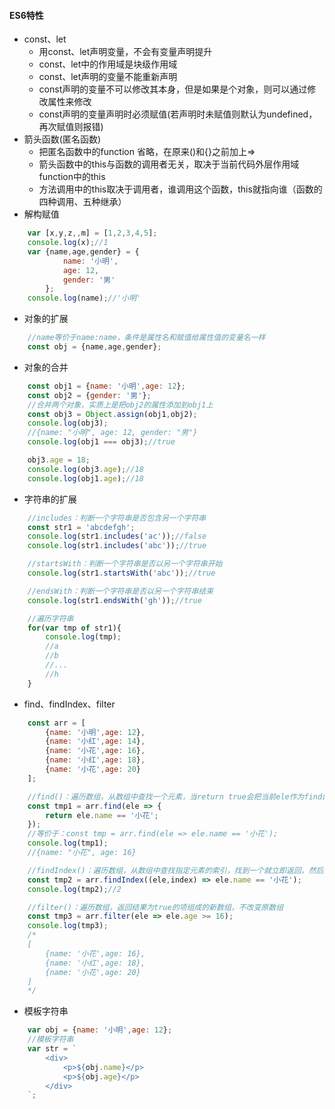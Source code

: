 #### ES6特性
+ const、let
    - 用const、let声明变量，不会有变量声明提升
    - const、let中的作用域是块级作用域
    - const、let声明的变量不能重新声明
    - const声明的变量不可以修改其本身，但是如果是个对象，则可以通过修改属性来修改
    - const声明的变量声明时必须赋值(若声明时未赋值则默认为undefined，再次赋值则报错)
+ 箭头函数(匿名函数)
    - 把匿名函数中的function 省略，在原来()和{}之前加上=>
    - 箭头函数中的this与函数的调用者无关，取决于当前代码外层作用域function中的this
    - 方法调用中的this取决于调用者，谁调用这个函数，this就指向谁（函数的四种调用、五种继承）
+ 解构赋值
```js
    var [x,y,z,,m] = [1,2,3,4,5];
    console.log(x);//1
    var {name,age,gender} = {
            name: '小明',
            age: 12,
            gender: '男'
        };
    console.log(name);//'小明'
```

+ 对象的扩展
```js
    //name等价于name:name，条件是属性名和赋值给属性值的变量名一样
    const obj = {name,age,gender};
```

+ 对象的合并
```js
    const obj1 = {name: '小明',age: 12};
    const obj2 = {gender: '男'};
    //合并两个对象，实质上是把obj2的属性添加到obj1上
    const obj3 = Object.assign(obj1,obj2);
    console.log(obj3);
    //{name: "小明", age: 12, gender: "男"}
    console.log(obj1 === obj3);//true

    obj3.age = 18;
    console.log(obj3.age);//18
    console.log(obj1.age);//18
```

+ 字符串的扩展
```js
    //includes：判断一个字符串是否包含另一个字符串
    const str1 = 'abcdefgh';
    console.log(str1.includes('ac'));//false
    console.log(str1.includes('abc'));//true

    //startsWith：判断一个字符串是否以另一个字符串开始
    console.log(str1.startsWith('abc'));//true

    //endsWith：判断一个字符串是否以另一个字符串结束
    console.log(str1.endsWith('gh'));//true

    //遍历字符串
    for(var tmp of str1){
        console.log(tmp);
        //a
        //b
        //...
        //h
    }
```

+ find、findIndex、filter
```js
    const arr = [
        {name: '小明',age: 12},
        {name: '小红',age: 14},
        {name: '小花',age: 16},
        {name: '小红',age: 18},
        {name: '小花',age: 20}
    ];

    //find()：遍历数组，从数组中查找一个元素，当return true会把当前ele作为find的返回值，然后结束循环
    const tmp1 = arr.find(ele => {
        return ele.name == '小花';
    });
    //等价于：const tmp = arr.find(ele => ele.name == '小花');
    console.log(tmp1);
    //{name: "小花", age: 16}

    //findIndex()：遍历数组，从数组中查找指定元素的索引，找到一个就立即返回，然后结束循环
    const tmp2 = arr.findIndex((ele,index) => ele.name == '小花');
    console.log(tmp2);//2

    //filter()：遍历数组，返回结果为true的项组成的新数组，不改变原数组
    const tmp3 = arr.filter(ele => ele.age >= 16);
    console.log(tmp3);
    /*
    [
        {name: '小花',age: 16},
        {name: '小红',age: 18},
        {name: '小花',age: 20}
    ]
    */
```

+ 模板字符串
```js
    var obj = {name: '小明',age: 12};
    //模板字符串
    var str = `
        <div>
            <p>${obj.name}</p>
            <p>${obj.age}</p>
        </div>
    `;
```
